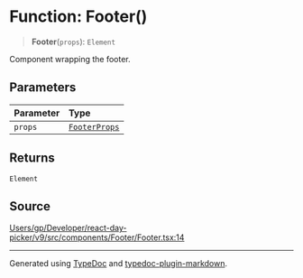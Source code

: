 # Function: Footer()

> **Footer**(`props`): `Element`

Component wrapping the footer.

## Parameters

| Parameter | Type |
| :------ | :------ |
| `props` | [`FooterProps`](/api/type-aliases/FooterProps.md) |

## Returns

`Element`

## Source

[Users/gp/Developer/react-day-picker/v9/src/components/Footer/Footer.tsx:14](https://github.com/gpbl/react-day-picker/blob/005599683/src/components/Footer/Footer.tsx#L14)

***

Generated using [TypeDoc](https://typedoc.org) and [typedoc-plugin-markdown](https://typedoc-plugin-markdown.org).
